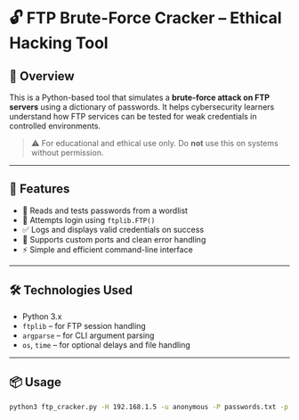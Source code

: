 # 🔓 FTP Brute-Force Cracker – Ethical Hacking Tool

## 🧠 Overview

This is a Python-based tool that simulates a **brute-force attack on FTP servers** using a dictionary of passwords. It helps cybersecurity learners understand how FTP services can be tested for weak credentials in controlled environments.

> ⚠️ For educational and ethical use only. Do **not** use this on systems without permission.

---

## 🚀 Features

- 📁 Reads and tests passwords from a wordlist
- 🔁 Attempts login using `ftplib.FTP()`
- ✅ Logs and displays valid credentials on success
- 🧵 Supports custom ports and clean error handling
- ⚡ Simple and efficient command-line interface

---

## 🛠️ Technologies Used

- Python 3.x
- `ftplib` – for FTP session handling
- `argparse` – for CLI argument parsing
- `os`, `time` – for optional delays and file handling

---

## 📦 Usage

```bash
python3 ftp_cracker.py -H 192.168.1.5 -u anonymous -P passwords.txt -p 21
